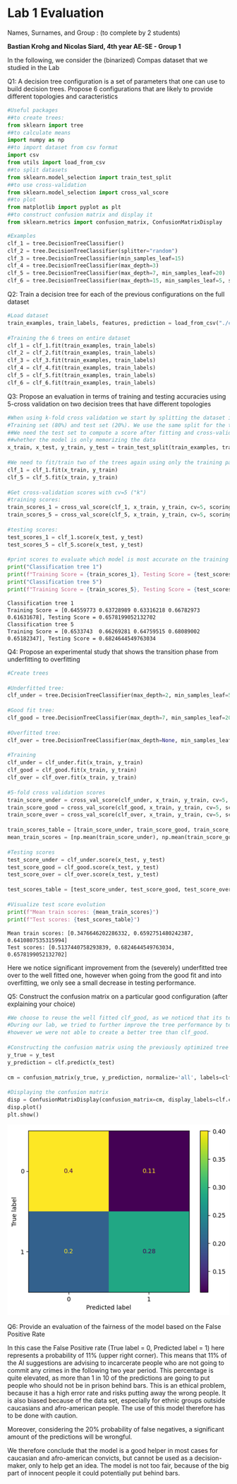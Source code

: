 # Lab 1 Evaluation

Names, Surnames, and Group : (to complete by 2 students)

**Bastian Krohg and Nicolas Siard,
4th year AE-SE - Group 1**

In the following, we consider the  (binarized) Compas dataset that we studied in the Lab

Q1: A decision tree configuration is a set of parameters that one can use to build decision trees. Propose 6 configurations that are likely to provide different topologies and caracteristics


```python
#Useful packages
##to create trees:
from sklearn import tree
##to calculate means
import numpy as np
##to import dataset from csv format
import csv
from utils import load_from_csv
##to split datasets
from sklearn.model_selection import train_test_split
##to use cross-validation
from sklearn.model_selection import cross_val_score
##to plot
from matplotlib import pyplot as plt
##to construct confusion matrix and display it
from sklearn.metrics import confusion_matrix, ConfusionMatrixDisplay
```


```python
#Examples
clf_1 = tree.DecisionTreeClassifier()
clf_2 = tree.DecisionTreeClassifier(splitter="random")
clf_3 = tree.DecisionTreeClassifier(min_samples_leaf=15)
clf_4 = tree.DecisionTreeClassifier(max_depth=3)
clf_5 = tree.DecisionTreeClassifier(max_depth=7, min_samples_leaf=20)
clf_6 = tree.DecisionTreeClassifier(max_depth=15, min_samples_leaf=5, splitter='random')
```

Q2: Train a decision tree for each of the previous configurations on the full dataset


```python
#Load dataset
train_examples, train_labels, features, prediction = load_from_csv("./compass.csv")

#Training the 6 trees on entire dataset
clf_1 = clf_1.fit(train_examples, train_labels)
clf_2 = clf_2.fit(train_examples, train_labels)
clf_3 = clf_3.fit(train_examples, train_labels)
clf_4 = clf_4.fit(train_examples, train_labels)
clf_5 = clf_5.fit(train_examples, train_labels)
clf_6 = clf_6.fit(train_examples, train_labels)
```

Q3: Propose an evaluation in terms of training and testing accuracies using $5$-cross validation on two decision trees that have different topologies


```python
#When using k-fold cross validation we start by splitting the dataset into two parts
#Training set (80%) and test set (20%). We use the same split for the two topologies.
##We need the test set to compute a score after fitting and cross-validation to be able to check 
##whether the model is only memorizing the data
x_train, x_test, y_train, y_test = train_test_split(train_examples, train_labels, random_state=1, test_size=0.20) 

#We need to fit/train two of the trees again using only the training part of the data set
clf_1 = clf_1.fit(x_train, y_train)
clf_5 = clf_5.fit(x_train, y_train)

#Get cross-validation scores with cv=5 ("k")
#training scores:
train_scores_1 = cross_val_score(clf_1, x_train, y_train, cv=5, scoring='f1_macro')
train_scores_5 = cross_val_score(clf_5, x_train, y_train, cv=5, scoring='f1_macro')

#testing scores:
test_scores_1 = clf_1.score(x_test, y_test)
test_scores_5 = clf_5.score(x_test, y_test)

#print scores to evaluate which model is most accurate on the training set
print("Classification tree 1")
print(f"Training Score = {train_scores_1}, Testing Score = {test_scores_1}")
print("Classification tree 5")
print(f"Training Score = {train_scores_5}, Testing Score = {test_scores_5}")
```

    Classification tree 1
    Training Score = [0.64559773 0.63728989 0.63316218 0.66782973 0.61631678], Testing Score = 0.6578199052132702
    Classification tree 5
    Training Score = [0.6533743  0.66269281 0.64759515 0.68089002 0.65182347], Testing Score = 0.6824644549763034


Q4: Propose an experimental study that shows the transition phase from underfitting to overfitting 


```python
#Create trees

#Underfitted tree: 
clf_under = tree.DecisionTreeClassifier(max_depth=2, min_samples_leaf=5000, splitter='random')

#Good fit tree:
clf_good = tree.DecisionTreeClassifier(max_depth=7, min_samples_leaf=20, splitter='best')

#Overfitted tree:
clf_over = tree.DecisionTreeClassifier(max_depth=None, min_samples_leaf=1, splitter='best')

#Training
clf_under = clf_under.fit(x_train, y_train)
clf_good = clf_good.fit(x_train, y_train)
clf_over = clf_over.fit(x_train, y_train)

#5-fold cross validation scores
train_score_under = cross_val_score(clf_under, x_train, y_train, cv=5, scoring='f1_macro')
train_score_good = cross_val_score(clf_good, x_train, y_train, cv=5, scoring='f1_macro')
train_score_over = cross_val_score(clf_over, x_train, y_train, cv=5, scoring='f1_macro')

train_scores_table = [train_score_under, train_score_good, train_score_over]
mean_train_scores = [np.mean(train_score_under), np.mean(train_score_good), np.mean(train_score_over)]

#Testing scores
test_score_under = clf_under.score(x_test, y_test) 
test_score_good = clf_good.score(x_test, y_test) 
test_score_over = clf_over.score(x_test, y_test) 

test_scores_table = [test_score_under, test_score_good, test_score_over]

#Visualize test score evolution
print(f"Mean train scores: {mean_train_scores}")
print(f"Test scores: {test_scores_table}")    

```

    Mean train scores: [0.3476646202286332, 0.6592751480242387, 0.6410807535315994]
    Test scores: [0.5137440758293839, 0.6824644549763034, 0.6578199052132702]


Here we notice significant improvement from the (severely) underfitted tree over to the well fitted one, however when going from the good fit and into overfitting, we only see a small decrease in testing performance. 

Q5: Construct the confusion matrix on a particular good configuration (after explaining your choice)


```python
#We choose to reuse the well fitted clf_good, as we noticed that its test scores are decent
#During our lab, we tried to further improve the tree performance by testing different configurations, 
#however we were not able to create a better tree than clf_good.

#Constructing the confusion matrix using the previously optimized tree configuration: clf
y_true = y_test
y_prediction = clf.predict(x_test)

cm = confusion_matrix(y_true, y_prediction, normalize='all', labels=clf.classes_)

#Displaying the confusion matrix
disp = ConfusionMatrixDisplay(confusion_matrix=cm, display_labels=clf.classes_)
disp.plot()
plt.show()
```


    
![png](evaluation_files/evaluation_15_0.png)
    


Q6: Provide an evaluation of the fairness of the model based on the False Positive Rate

In this case the False Positive rate (True label = 0, Predicted label = 1) here represents a probability of 11% (upper right corner). This means that 11% of the AI suggestions are advising to incarcerate people who are not going to commit any crimes in the following two year period. This percentage is quite elevated, as more than 1 in 10 of the predictions are going to put people who should not be in prison behind bars. This is an ethical problem, because it has a high error rate and risks putting away the wrong people. It is also biased because of the data set, especially for ethnic groups outside caucasians and afro-american people. The use of this model therefore has to be done with caution.

Moreover, considering the 20% probability of false negatives, a significant amount of the predictions will be wrongful. 

We therefore conclude that the model is a good helper in most cases for caucasian and afro-american convicts, but cannot be used as a decision-maker, only to help get an idea. The model is not too fair, because of the big part of innocent people it could potentially put behind bars. 
